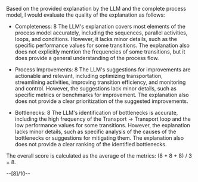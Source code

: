 Based on the provided explanation by the LLM and the complete process model, I would evaluate the quality of the explanation as follows:

* Completeness: 8
The LLM's explanation covers most elements of the process model accurately, including the sequences, parallel activities, loops, and conditions. However, it lacks minor details, such as the specific performance values for some transitions. The explanation also does not explicitly mention the frequencies of some transitions, but it does provide a general understanding of the process flow.

* Process Improvements: 8
The LLM's suggestions for improvements are actionable and relevant, including optimizing transportation, streamlining activities, improving transition efficiency, and monitoring and control. However, the suggestions lack minor details, such as specific metrics or benchmarks for improvement. The explanation also does not provide a clear prioritization of the suggested improvements.

* Bottlenecks: 8
The LLM's identification of bottlenecks is accurate, including the high frequency of the Transport -> Transport loop and the low performance values for some transitions. However, the explanation lacks minor details, such as specific analysis of the causes of the bottlenecks or suggestions for mitigating them. The explanation also does not provide a clear ranking of the identified bottlenecks.

The overall score is calculated as the average of the metrics: (8 + 8 + 8) / 3 = 8.

--[8]/10--
